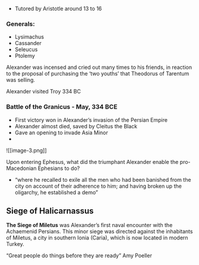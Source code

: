 - Tutored by Aristotle around 13 to 16
### Generals:
- Lysimachus
- Cassander
- Seleucus
- Ptolemy

Alexander was incensed and cried out many times to his friends, in reaction to the proposal of purchasing the ‘two youths’ that Theodorus of Tarentum was selling.

Alexander visited Troy 334 BC

### Battle of the Granicus - May, 334 BCE

- First victory won in Alexander’s invasion of the Persian Empire
- Alexander almost died, saved by Cleitus the Black
- Gave an opening to invade Asia Minor
- 
![[image-3.png]]

Upon entering Ephesus, what did the triumphant Alexander enable the pro-Macedonian Ephesians to do?
- “where he recalled to exile all the men who had been banished from the city on account of their adherence to him; and having broken up the oligarchy, he established a demo”

## Siege of Halicarnassus
**The Siege of Miletus** was Alexander’s first naval encounter with the Achaemenid Persians. This minor siege was directed against the inhabitants of Miletus, a city in southern Ionia (Caria), which is now located in modern Turkey.

“Great people do things before they are ready” Amy Poeller
